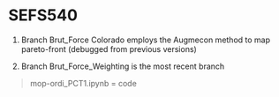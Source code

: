 # SEFS540

1. Branch Brut_Force Colorado employs the Augmecon method to map pareto-front (debugged from previous versions) 

2. Branch Brut_Force_Weighting is the most recent branch 
> mop-ordi_PCT1.ipynb = code 
